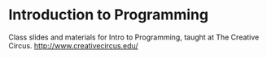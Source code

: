 Introduction to Programming
===========================

Class slides and materials for Intro to Programming, taught at The Creative Circus. http://www.creativecircus.edu/
